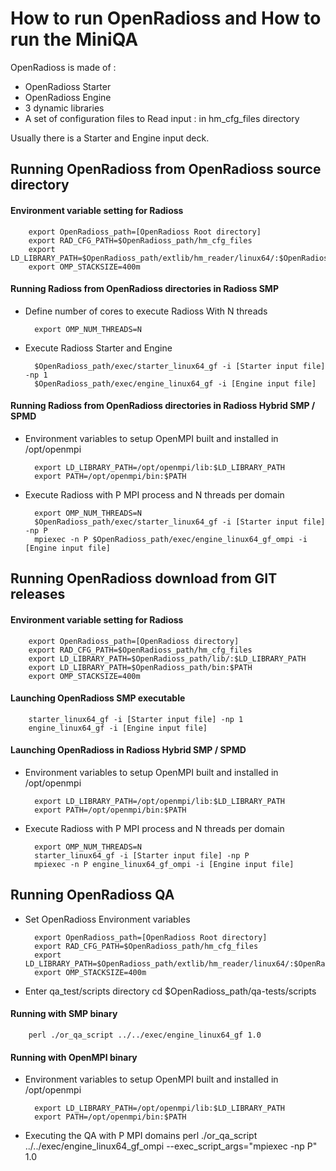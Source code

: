 # How to run OpenRadioss and How to run the MiniQA

OpenRadioss is made of :

* OpenRadioss Starter
* OpenRadioss Engine
* 3 dynamic libraries
* A set of configuration files to Read input : in hm_cfg_files directory

Usually there is a Starter and Engine input deck.

## Running OpenRadioss from OpenRadioss source directory

#### Environment variable setting for Radioss

        export OpenRadioss_path=[OpenRadioss Root directory]
        export RAD_CFG_PATH=$OpenRadioss_path/hm_cfg_files
        export LD_LIBRARY_PATH=$OpenRadioss_path/extlib/hm_reader/linux64/:$OpenRadioss_path/extlib/h3d/lib/linux64/:$LD_LIBRARY_PATH
        export OMP_STACKSIZE=400m

#### Running Radioss from OpenRadioss directories in Radioss SMP

* Define number of cores to execute Radioss With N threads

        export OMP_NUM_THREADS=N

* Execute Radioss Starter and Engine

        $OpenRadioss_path/exec/starter_linux64_gf -i [Starter input file] -np 1       
        $OpenRadioss_path/exec/engine_linux64_gf -i [Engine input file]
 
#### Running Radioss from OpenRadioss directories in Radioss Hybrid SMP / SPMD

* Environment variables to setup OpenMPI built and installed in /opt/openmpi

        export LD_LIBRARY_PATH=/opt/openmpi/lib:$LD_LIBRARY_PATH
        export PATH=/opt/openmpi/bin:$PATH

* Execute Radioss with P MPI process and N threads per domain 

        export OMP_NUM_THREADS=N
        $OpenRadioss_path/exec/starter_linux64_gf -i [Starter input file] -np P        
        mpiexec -n P $OpenRadioss_path/exec/engine_linux64_gf_ompi -i [Engine input file]


## Running OpenRadioss download from GIT releases

#### Environment variable setting for Radioss

        export OpenRadioss_path=[OpenRadioss directory]
        export RAD_CFG_PATH=$OpenRadioss_path/hm_cfg_files
        export LD_LIBRARY_PATH=$OpenRadioss_path/lib/:$LD_LIBRARY_PATH
        export LD_LIBRARY_PATH=$OpenRadioss_path/bin:$PATH
        export OMP_STACKSIZE=400m

#### Launching OpenRadioss SMP executable
     
        starter_linux64_gf -i [Starter input file] -np 1       
        engine_linux64_gf -i [Engine input file]

#### Launching OpenRadioss in Radioss Hybrid SMP / SPMD
* Environment variables to setup OpenMPI built and installed in /opt/openmpi

        export LD_LIBRARY_PATH=/opt/openmpi/lib:$LD_LIBRARY_PATH
        export PATH=/opt/openmpi/bin:$PATH

* Execute Radioss with P MPI process and N threads per domain 

        export OMP_NUM_THREADS=N
        starter_linux64_gf -i [Starter input file] -np P        
        mpiexec -n P engine_linux64_gf_ompi -i [Engine input file]


## Running OpenRadioss QA 

* Set OpenRadioss Environment variables

        export OpenRadioss_path=[OpenRadioss Root directory]
        export RAD_CFG_PATH=$OpenRadioss_path/hm_cfg_files
        export LD_LIBRARY_PATH=$OpenRadioss_path/extlib/hm_reader/linux64/:$OpenRadioss_path/extlib/h3d/lib/linux64/:$LD_LIBRARY_PATH
        export OMP_STACKSIZE=400m

* Enter qa_test/scripts directory
        cd $OpenRadioss_path/qa-tests/scripts

#### Running with SMP binary

        perl ./or_qa_script ../../exec/engine_linux64_gf 1.0

#### Running with OpenMPI binary


* Environment variables to setup OpenMPI built and installed in /opt/openmpi

        export LD_LIBRARY_PATH=/opt/openmpi/lib:$LD_LIBRARY_PATH
        export PATH=/opt/openmpi/bin:$PATH

* Executing the QA with P MPI domains
        perl ./or_qa_script ../../exec/engine_linux64_gf_ompi --exec_script_args="mpiexec -np P"  1.0





